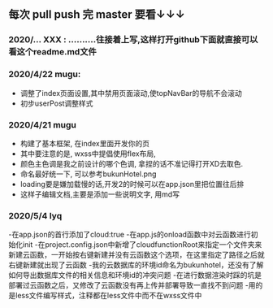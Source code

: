 ## 每次 pull push 完 master 要看↓↓↓
### 2020/... XXX : ..........往接着上写,这样打开github下面就直接可以看这个readme.md文件
### 2020/4/22 mugu:
- 调整了index页面设置,其中禁用页面滚动,使topNavBar的导航不会滚动
- 初步userPost调整样式
### 2020/4/21 mugu
- 构建了基本框架, 在index里面开发你的页
- 其中要注意的是, wxss中提倡使用flex布局, 
- 颜色主色调是我之前设计的哪个色调, 拿捏的话不准记得打开XD去取色. 
- 命名最好统一下, 可以参考bukunHotel.png
- loading要是嫌加载慢的话,开发2的时候可以在app.json里把位置往后排
- 这样子编辑文档,主要是添加一些说明文字, 用md写
### 2020/5/4 lyq
-在app.json的首行添加了cloud:true
-在app.js的onload函数中对云函数进行初始化init
-在project.config.json中新增了cloudfunctionRoot来指定一个文件夹来新建云函数，一开始按右键新建并没有云函数这个选项，在这里指定了路径之后就
右键新建就出现了云函数
-我的云数据库的环境id命名为bukunhotel，还没有了解如何导出数据库文件的相关信息和环境id的冲突问题
-在进行数据渲染时踩的坑是部署过云函数之后，又修改了云函数没有再上传并部署导致一直找不到问题
-用的是less文件编写样式，注释都在less文件中而不在wxss文件中
